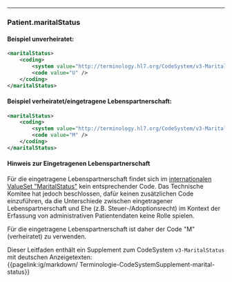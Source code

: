 ------------

### Patient.maritalStatus

#### Beispiel unverheiratet:
```xml
<maritalStatus>
    <coding>
        <system value="http://terminology.hl7.org/CodeSystem/v3-MaritalStatus" />
        <code value="U" />
    </coding>
</maritalStatus>
```

#### Beispiel verheiratet/eingetragene Lebenspartnerschaft:
```xml
<maritalStatus>
    <coding>
        <system value="http://terminology.hl7.org/CodeSystem/v3-MaritalStatus" />
        <code value="M" />
    </coding>
</maritalStatus>
```

#### Hinweis zur Eingetragenen Lebenspartnerschaft
Für die eingetragene Lebenspartnerschaft findet sich im [internationalen ValueSet "MaritalStatus"](http://hl7.org/fhir/valueset-marital-status.html) kein entsprechender Code.
Das Technische Komitee hat jedoch beschlossen, dafür keinen zusätzlichen Code einzuführen, da die Unterschiede zwischen eingetragener Lebenspartnerschaft und Ehe (z.B. Steuer-/Adoptionsrecht) im Kontext der Erfassung von administrativen Patientendaten keine Rolle spielen.

Für die eingetragene Lebenspartnerschaft ist daher der Code "M" (verheiratet) zu verwenden.

Dieser Leitfaden enthält ein Supplement zum CodeSystem `v3-MaritalStatus` mit deutschen Anzeigetexten:  
{{pagelink:ig/markdown/ Terminologie-CodeSystemSupplement-marital-status}}



